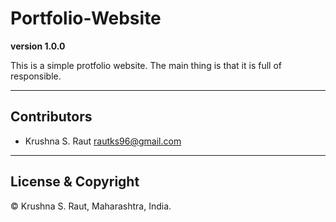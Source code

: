 # Portfolio-Website

**version 1.0.0**

This is a simple protfolio website.
The main thing is that it is full of responsible.

---

## Contributors

- Krushna S. Raut <rautks96@gmail.com>

---

## License & Copyright

© Krushna S. Raut, Maharashtra, India.
